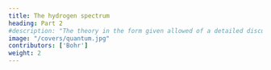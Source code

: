 ```yaml
---
title: The hydrogen spectrum
heading: Part 2
#description: "The theory in the form given allowed of a detailed discussion only in the case of periodic systems, and obviously was not able to account in detail for the characteristic difference between the hydrogen spectrum and the spectra of other elements"
image: "/covers/quantum.jpg"
contributors: ['Bohr']
weight: 2
---
```




